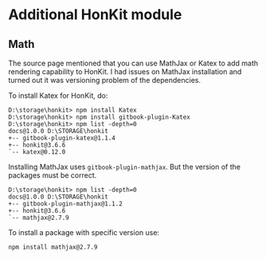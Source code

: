 # Additional HonKit module

## Math

The source page mentioned that you can use MathJax or Katex to add math rendering capability to HonKit. I had issues on MathJax installation and turned out it was versioning problem of the dependencies.

To install Katex for HonKit, do:

```
D:\storage\honkit> npm install Katex
D:\storage\honkit> npm install gitbook-plugin-Katex
D:\storage\honkit> npm list -depth=0
docs@1.0.0 D:\STORAGE\honkit
+-- gitbook-plugin-katex@1.1.4
+-- honkit@3.6.6
`-- katex@0.12.0
```

Installing MathJax uses `gitbook-plugin-mathjax`. But the version of the packages must be correct.

```
D:\storage\honkit> npm list -depth=0
docs@1.0.0 D:\STORAGE\honkit
+-- gitbook-plugin-mathjax@1.1.2
+-- honkit@3.6.6
`-- mathjax@2.7.9
```

To install a package with specific version use:

```
npm install mathjax@2.7.9
```
